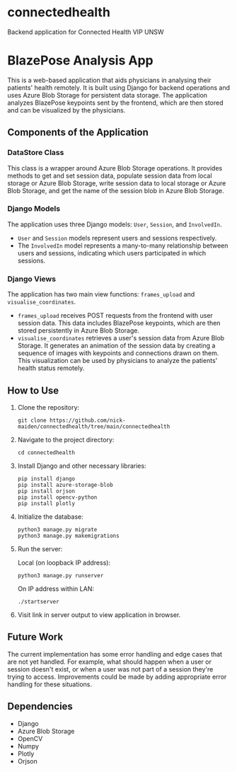 # connectedhealth
Backend application for Connected Health VIP UNSW
# BlazePose Analysis App

This is a web-based application that aids physicians in analysing their patients' health remotely. It is built using Django for backend operations and uses Azure Blob Storage for persistent data storage. The application analyzes BlazePose keypoints sent by the frontend, which are then stored and can be visualized by the physicians.

## Components of the Application

### DataStore Class

This class is a wrapper around Azure Blob Storage operations. It provides methods to get and set session data, populate session data from local storage or Azure Blob Storage, write session data to local storage or Azure Blob Storage, and get the name of the session blob in Azure Blob Storage.

### Django Models

The application uses three Django models: `User`, `Session`, and `InvolvedIn`.

- `User` and `Session` models represent users and sessions respectively.
- The `InvolvedIn` model represents a many-to-many relationship between users and sessions, indicating which users participated in which sessions.

### Django Views

The application has two main view functions: `frames_upload` and `visualise_coordinates`.

- `frames_upload` receives POST requests from the frontend with user session data. This data includes BlazePose keypoints, which are then stored persistently in Azure Blob Storage.
- `visualise_coordinates` retrieves a user's session data from Azure Blob Storage. It generates an animation of the session data by creating a sequence of images with keypoints and connections drawn on them. This visualization can be used by physicians to analyze the patients' health status remotely.

## How to Use

1. Clone the repository:
    ```
    git clone https://github.com/nick-maiden/connectedhealth/tree/main/connectedhealth
    ```
2. Navigate to the project directory:
    ```
    cd connectedhealth
    ```
3. Install Django and other necessary libraries:
    ```
    pip install django
    pip install azure-storage-blob
    pip install orjson
    pip install opencv-python
    pip install plotly
    ```
4. Initialize the database:
    ```
    python3 manage.py migrate
    python3 manage.py makemigrations
    ```
5. Run the server:

    Local (on loopback IP address):
    ```
    python3 manage.py runserver
    ```
    On IP address within LAN:
    ```
    ./startserver
    ```
6. Visit link in server output to view application in browser.

## Future Work

The current implementation has some error handling and edge cases that are not yet handled. For example, what should happen when a user or session doesn't exist, or when a user was not part of a session they're trying to access. Improvements could be made by adding appropriate error handling for these situations.

## Dependencies

- Django
- Azure Blob Storage
- OpenCV
- Numpy
- Plotly
- Orjson

